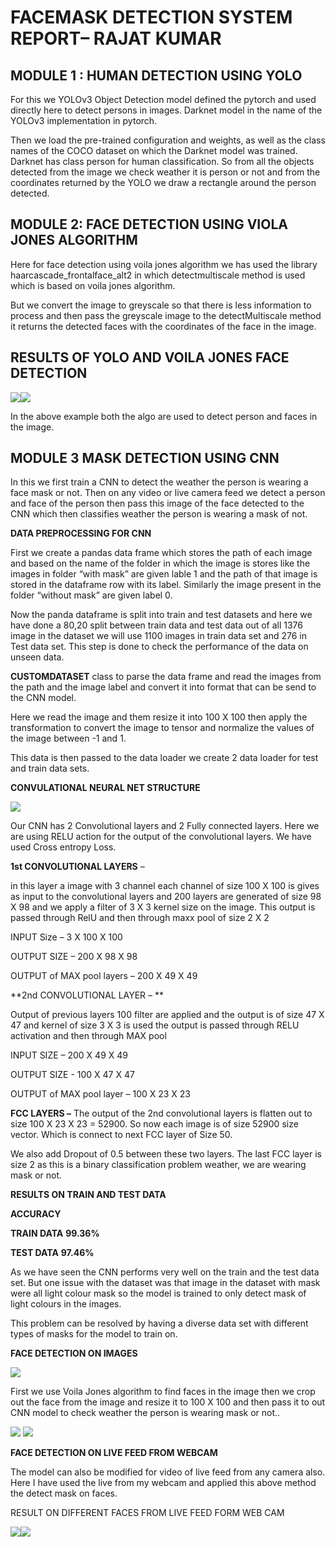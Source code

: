 **FACEMASK DETECTION SYSTEM REPORT– RAJAT KUMAR**
=================================================

MODULE 1 : HUMAN DETECTION USING YOLO
-------------------------------------

For this we YOLOv3 Object Detection model defined the pytorch and used
directly here to detect persons in images. Darknet model in the name of
the YOLOv3 implementation in pytorch.

Then we load the pre-trained configuration and weights, as well as the
class names of the COCO dataset on which the Darknet model was trained.
Darknet has class person for human classification. So from all the
objects detected from the image we check weather it is person or not and
from the coordinates returned by the YOLO we draw a rectangle around the
person detected.

MODULE 2: FACE DETECTION USING VIOLA JONES ALGORITHM
----------------------------------------------------

Here for face detection using voila jones algorithm we has used the
library haarcascade\_frontalface\_alt2 in which detectmultiscale method
is used which is based on voila jones algorithm.

But we convert the image to greyscale so that there is less information
to process and then pass the greyscale image to the detectMultiscale
method it returns the detected faces with the coordinates of the face in
the image.

RESULTS OF YOLO AND VOILA JONES FACE DETECTION
----------------------------------------------

![](media/Picture1.png)![](media/Picture2.png)

In the above example both the algo are used to detect person and faces
in the image.

MODULE 3 MASK DETECTION USING CNN
---------------------------------

In this we first train a CNN to detect the weather the person is wearing
a face mask or not. Then on any video or live camera feed we detect a
person and face of the person then pass this image of the face detected
to the CNN which then classifies weather the person is wearing a mask of
not.

**DATA PREPROCESSING FOR CNN**

First we create a pandas data frame which stores the path of each image
and based on the name of the folder in which the image is stores like
the images in folder “with mask” are given lable 1 and the path of that
image is stored in the dataframe row with its label. Similarly the image
present in the folder “without mask” are given label 0.

Now the panda dataframe is split into train and test datasets and here
we have done a 80,20 split between train data and test data out of all
1376 image in the dataset we will use 1100 images in train data set and
276 in Test data set. This step is done to check the performance of the
data on unseen data.

**CUSTOMDATASET** class to parse the data frame and read the images from
the path and the image label and convert it into format that can be send
to the CNN model.

Here we read the image and them resize it into 100 X 100 then apply the
transformation to convert the image to tensor and normalize the values
of the image between -1 and 1.

This data is then passed to the data loader we create 2 data loader for
test and train data sets.

**CONVULATIONAL NEURAL NET STRUCTURE**

![](media/Picture3.png)

Our CNN has 2 Convolutional layers and 2 Fully connected layers. Here we
are using RELU action for the output of the convolutional layers. We
have used Cross entropy Loss.

**1st CONVOLUTIONAL LAYERS** –

in this layer a image with 3 channel each channel of size 100 X 100 is
gives as input to the convolutional layers and 200 layers are generated
of size 98 X 98 and we apply a filter of 3 X 3 kernel size on the image.
This output is passed through RelU and then through maxx pool of size 2
X 2

INPUT Size – 3 X 100 X 100

OUTPUT SIZE – 200 X 98 X 98

OUTPUT of MAX pool layers – 200 X 49 X 49

**2nd CONVOLUTIONAL LAYER – **

Output of previous layers 100 filter are applied and the output is of
size 47 X 47 and kernel of size 3 X 3 is used the output is passed
through RELU activation and then through MAX pool

INPUT SIZE – 200 X 49 X 49

OUTPUT SIZE - 100 X 47 X 47

OUTPUT of MAX pool layer – 100 X 23 X 23

**FCC LAYERS –** The output of the 2nd convolutional layers is flatten
out to size 100 X 23 X 23 = 52900. So now each image is of size 52900
size vector. Which is connect to next FCC layer of Size 50.

We also add Dropout of 0.5 between these two layers. The last FCC layer
is size 2 as this is a binary classification problem weather, we are
wearing mask or not.

**RESULTS ON TRAIN AND TEST DATA**

  **ACCURACY**  
  
  **TRAIN DATA** 
  **99.36%** 
  
  **TEST DATA**
  **97.46%**

As we have seen the CNN performs very well on the train and the test
data set. But one issue with the dataset was that image in the dataset
with mask were all light colour mask so the model is trained to only
detect mask of light colours in the images.

This problem can be resolved by having a diverse data set with different
types of masks for the model to train on.

**FACE DETECTION ON IMAGES**

![](media/Picture4.png)

First we use Voila Jones algorithm to find faces in the image then we
crop out the face from the image and resize it to 100 X 100 and then
pass it to out CNN model to check weather the person is wearing mask or
not..

![](media/Picture5.png)
![](media/Picture6.png)

**FACE DETECTION ON LIVE FEED FROM WEBCAM**

The model can also be modified for video of live feed from any camera
also. Here I have used the live from my webcam and applied this above
method the detect mask on faces.

RESULT ON DIFFERENT FACES FROM LIVE FEED FORM WEB CAM

![](media/Picture7.png)![](media/Picture8.png)
